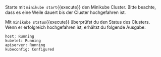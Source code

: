 Starte mit `minikube start`{{execute}} den Minikube Cluster.
Bitte beachte, dass es eine Weile dauert bis der Cluster hochgefahren ist.

Mit `minikube status`{{execute}} überprüfst du den Status des Clusters.
Wenn er erfolgreich hochgefahren ist, erhältst du folgende Ausgabe:

```
host: Running
kubelet: Running
apiserver: Running
kubeconfig: Configured
```